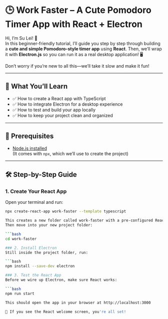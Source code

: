 # 🕒 Work Faster – A Cute Pomodoro Timer App with React + Electron

Hi, I’m Su Lei! 👋  
In this beginner-friendly tutorial, I’ll guide you step by step through building a **cute and simple Pomodoro-style timer app** using **React**. Then, we’ll wrap it with **Electron.js** so you can run it as a real desktop application! 🖥️

Don’t worry if you’re new to all this—we’ll take it slow and make it fun!

---

## 🚀 What You’ll Learn

- ✅ How to create a React app with TypeScript
- ✅ How to integrate Electron for a desktop experience
- ✅ How to test and build your app locally
- ✅ How to keep your project clean and organized

---

## 🧰 Prerequisites

- [Node.js installed](https://nodejs.org/en/download)  
  (It comes with `npx`, which we’ll use to create the project)

---

## 🛠️ Step-by-Step Guide

### 1. Create Your React App

Open your terminal and run:

```bash
npx create-react-app work-faster --template typescript

This creates a new folder called work-faster with a pre-configured React + TypeScript setup.
Then move into your new project folder:

```bash
cd work-faster

### 2. Install Electron
Still inside the project folder, run:

```bash
npm install --save-dev electron

### 3. Test the React App
Before we wire up Electron, make sure React works:

```bash
npm run start

This should open the app in your browser at http://localhost:3000

🎉 If you see the React welcome screen, you're all set!







